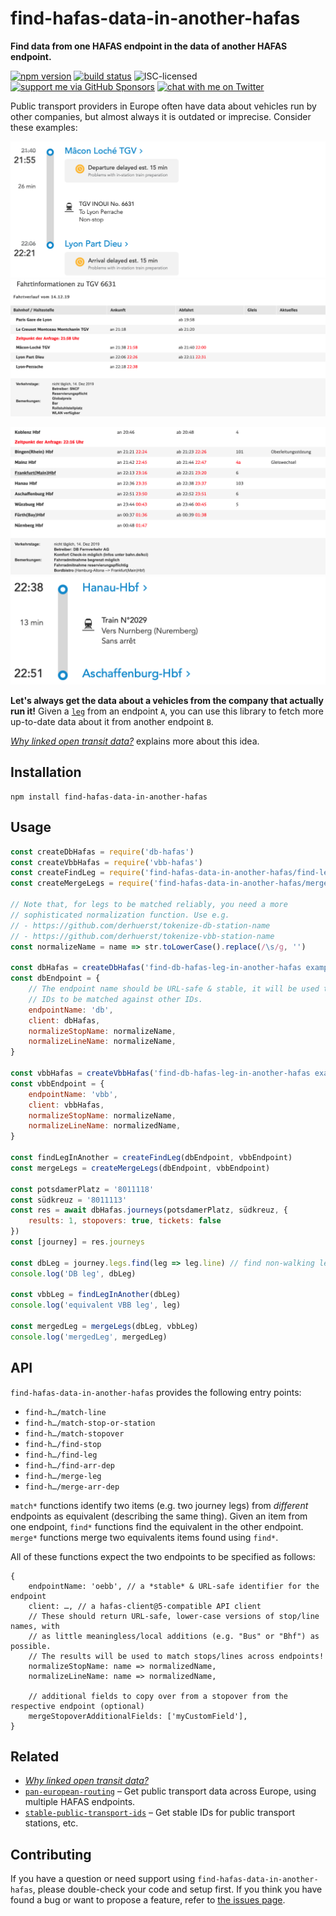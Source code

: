 # find-hafas-data-in-another-hafas

**Find data from one HAFAS endpoint in the data of another HAFAS endpoint.**

[![npm version](https://img.shields.io/npm/v/find-hafas-data-in-another-hafas.svg)](https://www.npmjs.com/package/find-hafas-data-in-another-hafas)
[![build status](https://api.travis-ci.org/derhuerst/find-hafas-data-in-another-hafas.svg?branch=master)](https://travis-ci.org/derhuerst/find-hafas-data-in-another-hafas)
![ISC-licensed](https://img.shields.io/github/license/derhuerst/find-hafas-data-in-another-hafas.svg)
[![support me via GitHub Sponsors](https://img.shields.io/badge/support%20me-donate-fa7664.svg)](https://github.com/sponsors/derhuerst)
[![chat with me on Twitter](https://img.shields.io/badge/chat%20with%20me-on%20Twitter-1da1f2.svg)](https://twitter.com/derhuerst)

Public transport providers in Europe often have data about vehicles run by other companies, but almost always it is outdated or imprecise. Consider these examples:

![sncf.com showing TGV 6631](docs/tgv-6631-sncf.png)
![bahn.de showing TGV 6631](docs/tgv-6631-db.png)

![bahn.de showing IC 2029](docs/ic-2029-db.png)
![sncf.com showing IC 2029](docs/ic-2029-sncf.png)

**Let's always get the data about a vehicles from the company that actually run it!** Given a [`leg`](https://github.com/public-transport/friendly-public-transport-format/blob/1.2.1/spec/readme.md#journey) from an endpoint `A`, you can use this library to fetch more up-to-date data about it from another endpoint `B`.

[*Why linked open transit data?*](https://github.com/public-transport/why-linked-open-transit-data) explains more about this idea.


## Installation

```shell
npm install find-hafas-data-in-another-hafas
```


## Usage

```js
const createDbHafas = require('db-hafas')
const createVbbHafas = require('vbb-hafas')
const createFindLeg = require('find-hafas-data-in-another-hafas/find-leg')
const createMergeLegs = require('find-hafas-data-in-another-hafas/merge')

// Note that, for legs to be matched reliably, you need a more
// sophisticated normalization function. Use e.g.
// - https://github.com/derhuerst/tokenize-db-station-name
// - https://github.com/derhuerst/tokenize-vbb-station-name
const normalizeName = name => str.toLowerCase().replace(/\s/g, '')

const dbHafas = createDbHafas('find-db-hafas-leg-in-another-hafas example')
const dbEndpoint = {
	// The endpoint name should be URL-safe & stable, it will be used to compute
	// IDs to be matched against other IDs.
	endpointName: 'db',
	client: dbHafas,
	normalizeStopName: normalizeName,
	normalizeLineName: normalizeName,
}

const vbbHafas = createVbbHafas('find-db-hafas-leg-in-another-hafas example')
const vbbEndpoint = {
	endpointName: 'vbb',
	client: vbbHafas,
	normalizeStopName: normalizeName,
	normalizeLineName: normalizedName,
}

const findLegInAnother = createFindLeg(dbEndpoint, vbbEndpoint)
const mergeLegs = createMergeLegs(dbEndpoint, vbbEndpoint)

const potsdamerPlatz = '8011118'
const südkreuz = '8011113'
const res = await dbHafas.journeys(potsdamerPlatz, südkreuz, {
	results: 1, stopovers: true, tickets: false
})
const [journey] = res.journeys

const dbLeg = journey.legs.find(leg => leg.line) // find non-walking leg
console.log('DB leg', dbLeg)

const vbbLeg = findLegInAnother(dbLeg)
console.log('equivalent VBB leg', leg)

const mergedLeg = mergeLegs(dbLeg, vbbLeg)
console.log('mergedLeg', mergedLeg)
```


## API

`find-hafas-data-in-another-hafas` provides the following entry points:

- `find-h…/match-line`
- `find-h…/match-stop-or-station`
- `find-h…/match-stopover`
- `find-h…/find-stop`
- `find-h…/find-leg`
- `find-h…/find-arr-dep`
- `find-h…/merge-leg`
- `find-h…/merge-arr-dep`

`match*` functions identify two items (e.g. two journey legs) from *different* endpoints as equivalent (describing the same thing). Given an item from one endpoint, `find*` functions find the equivalent in the other endpoint. `merge*` functions merge two equivalents items found using `find*`.

All of these functions expect the two endpoints to be specified as follows:

```
{
	endpointName: 'oebb', // a *stable* & URL-safe identifier for the endpoint
	client: …, // a hafas-client@5-compatible API client
	// These should return URL-safe, lower-case versions of stop/line names, with
	// as little meaningless/local additions (e.g. "Bus" or "Bhf") as possible.
	// The results will be used to match stops/lines across endpoints!
	normalizeStopName: name => normalizedName,
	normalizeLineName: name => normalizedName,

	// additional fields to copy over from a stopover from the respective endpoint (optional)
	mergeStopoverAdditionalFields: ['myCustomField'],
}
```


## Related

- [*Why linked open transit data?*](https://github.com/public-transport/why-linked-open-transit-data)
- [`pan-european-routing`](https://github.com/derhuerst/pan-european-routing) – Get public transport data across Europe, using multiple HAFAS endpoints.
- [`stable-public-transport-ids`](https://github.com/derhuerst/stable-public-transport-ids) – Get stable IDs for public transport stations, etc.


## Contributing

If you have a question or need support using `find-hafas-data-in-another-hafas`, please double-check your code and setup first. If you think you have found a bug or want to propose a feature, refer to [the issues page](https://github.com/derhuerst/find-hafas-data-in-another-hafas/issues).
